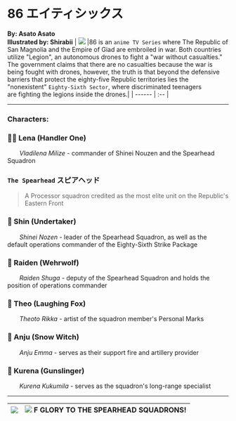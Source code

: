 # 86 エイティシックス
**By: Asato Asato**\
**Illustrated by: Shirabii**
| ![](https://static.wikia.nocookie.net/86-eighty-six/images/8/8c/86_Logo.png/revision/latest/scale-to-width-down/175?cb=20210413001646) |86 is an `anime TV Series` where The Republic of San Magnolia and the Empire of Giad are embroiled in war. Both countries utilize "Legion", an autonomous drones to fight a "war without casualties." The government claims that there are no casualties because the war is being fought with drones, however, the truth is that beyond the defensive barriers that protect the eighty-five Republic territories lies the "nonexistent" `Eighty-Sixth Sector`, where discriminated teenagers are fighting the legions inside the drones.|
| ------ | :-- |
___

### Characters:

### :policewoman: Lena (Handler One)
&nbsp;&nbsp;&nbsp;&nbsp;&nbsp;&nbsp; *Vladilena Milize* - commander of Shinei Nouzen and the Spearhead Squadron

### `The Spearhead` スピアヘッド
> A Processor squadron credited as the most elite unit on the Republic's Eastern Front
### :space_invader: Shin (Undertaker)
&nbsp;&nbsp;&nbsp;&nbsp;&nbsp;&nbsp; *Shinei Nozen* - leader of the Spearhead Squadron, as well as the default operations commander of the Eighty-Sixth Strike Package
### :space_invader: Raiden (Wehrwolf)
&nbsp;&nbsp;&nbsp;&nbsp;&nbsp;&nbsp; *Raiden Shuga* -  deputy of the Spearhead Squadron and holds the position of operations commander
### :space_invader: Theo (Laughing Fox)
&nbsp;&nbsp;&nbsp;&nbsp;&nbsp;&nbsp; *Theoto Rikka* - artist of the squadron member's Personal Marks
### :space_invader: Anju (Snow Witch)
&nbsp;&nbsp;&nbsp;&nbsp;&nbsp;&nbsp; *Anju Emma* - serves as their support fire and artillery provider
### :space_invader: Kurena (Gunslinger)
&nbsp;&nbsp;&nbsp;&nbsp;&nbsp;&nbsp; *Kurena Kukumila* - serves as the squadron's long-range specialist
___

| ![](https://static.wikia.nocookie.net/86-eighty-six/images/d/dc/Undertaker_emblem.png/revision/latest?cb=20210311091258)| ![](https://static.wikia.nocookie.net/86-eighty-six/images/c/ce/Spearhead.png/revision/latest?cb=20210415081558) F GLORY TO THE SPEARHEAD SQUADRONS!|
| ------ | -- |


